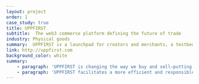 ```yaml
---
layout: project
order: 1
case_study: true
title: UPPFIRST
subtitle:  The web3 commerce platform defining the future of trade
industry: Physical goods
summary:  UPPFIRST is a launchpad for creators and merchants, a testbed for brands, and a one-of-a-kind circular community for buyers and traders.
link: http://uppfirst.com
background_color: white
summary:
    - paragraph: 'UPPFIRST is changing the way we buy and sell—putting demand and supply the right way around. The platform allows Creators (brands, retailers, influencers) to presell products in the form of digital contracts powered by the blockchain. Buyers can freely trade the contracts on the platform, making UPPFIRST a true primary-secondary market.'
    - paragraph: 'UPPFIRST facilitates a more efficient and responsible business model, whilst allowing creators to receive pre-set royalties from every onward transaction. For buyers, UPPFIRST offers a one-of-a-kind circular community with powerful tools to discover and engage with the brands they love.'
---
```

